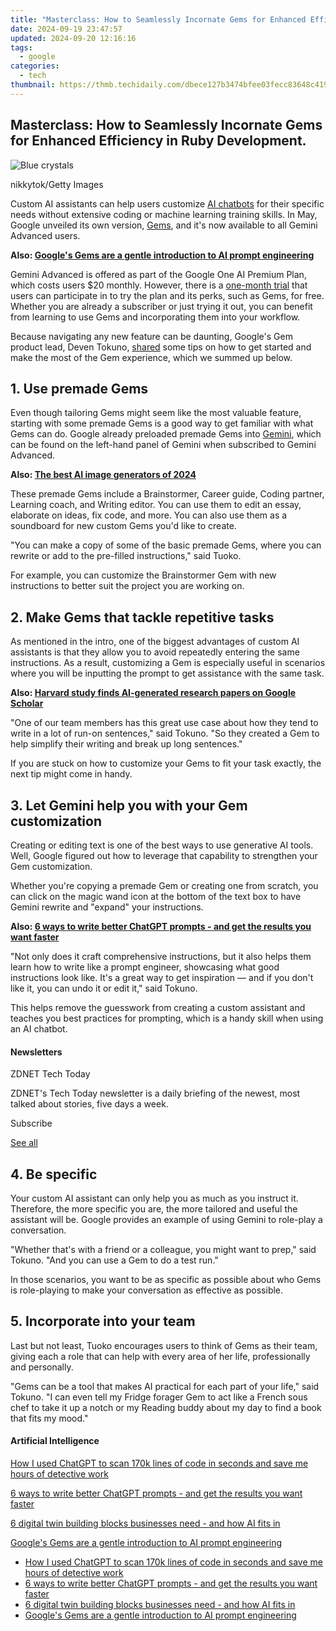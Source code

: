 ```yaml
---
title: "Masterclass: How to Seamlessly Incornate Gems for Enhanced Efficiency in Ruby Development."
date: 2024-09-19 23:47:57
updated: 2024-09-20 12:16:16
tags:
  - google
categories:
  - tech
thumbnail: https://thmb.techidaily.com/dbece127b3474bfee03fecc83648c4194241691bdbde80d7fc24eae5256f2a38.jpg
---
```


## Masterclass: How to Seamlessly Incornate Gems for Enhanced Efficiency in Ruby Development.

![Blue crystals](https://www.zdnet.com/a/img/resize/efd8f9e488a90dad9666ef30051515dcad217a65/2024/09/05/ce4008c5-d32f-4f31-8604-b4797102ba17/gettyimages-510660391.jpg?auto=webp&width=1280)

nikkytok/Getty Images

Custom AI assistants can help users customize [AI chatbots](https://www.zdnet.com/article/best-ai-chatbot/) for their specific needs without extensive coding or machine learning training skills. In May, Google unveiled its own version, [Gems](https://www.zdnet.com/article/googles-gemini-just-got-two-popular-chatgpt-plus-features-and-one-is-free-to-use/), and it's now available to all Gemini Advanced users. 

**Also: [Google's Gems are a gentle introduction to AI prompt engineering](https://www.zdnet.com/article/googles-gems-are-a-gentle-introduction-to-ai-prompt-engineering/)**

Gemini Advanced is offered as part of the Google One AI Premium Plan, which costs users $20 monthly. However, there is a [one-month trial](https://www.zdnet.com/article/you-can-get-free-access-to-googles-new-ai-subscription-includes-access-to-gemini-advanced-and-the-rebranded-duet-ai-heres-how/) that users can participate in to try the plan and its perks, such as Gems, for free. Whether you are already a subscriber or just trying it out, you can benefit from learning to use Gems and incorporating them into your workflow.

Because navigating any new feature can be daunting, Google's Gem product lead, Deven Tokuno, [shared](https://blog.google/products/gemini/google-gems-tips/) some tips on how to get started and make the most of the Gem experience, which we summed up below. 

## 1\. Use premade Gems

Even though tailoring Gems might seem like the most valuable feature, starting with some premade Gems is a good way to get familiar with what Gems can do. Google already preloaded premade Gems into [Gemini](https://www.zdnet.com/article/what-is-google-gemini/), which can be found on the left-hand panel of Gemini when subscribed to Gemini Advanced. 

**Also: [The best AI image generators of 2024](https://www.zdnet.com/article/best-ai-image-generator/)**

These premade Gems include a Brainstormer, Career guide, Coding partner, Learning coach, and Writing editor. You can use them to edit an essay, elaborate on ideas, fix code, and more. You can also use them as a soundboard for new custom Gems you'd like to create.

"You can make a copy of some of the basic premade Gems, where you can rewrite or add to the pre-filled instructions," said Tuoko. 

For example, you can customize the Brainstormer Gem with new instructions to better suit the project you are working on. 

## 2\. Make Gems that tackle repetitive tasks

As mentioned in the intro, one of the biggest advantages of custom AI assistants is that they allow you to avoid repeatedly entering the same instructions. As a result, customizing a Gem is especially useful in scenarios where you will be inputting the prompt to get assistance with the same task. 

**Also: [Harvard study finds AI-generated research papers on Google Scholar](https://www.zdnet.com/article/harvard-study-finds-ai-generated-research-papers-on-google-scholar-why-it-matters/)**

"One of our team members has this great use case about how they tend to write in a lot of run-on sentences," said Tokuno. "So they created a Gem to help simplify their writing and break up long sentences."

If you are stuck on how to customize your Gems to fit your task exactly, the next tip might come in handy. 

## 3\. Let Gemini help you with your Gem customization 

Creating or editing text is one of the best ways to use generative AI tools. Well, Google figured out how to leverage that capability to strengthen your Gem customization. 

Whether you're copying a premade Gem or creating one from scratch, you can click on the magic wand icon at the bottom of the text box to have Gemini rewrite and "expand" your instructions. 

**Also: [6 ways to write better ChatGPT prompts - and get the results you want faster](https://www.zdnet.com/article/6-ways-to-write-better-chatgpt-prompts-and-get-the-results-you-want-faster/)**

"Not only does it craft comprehensive instructions, but it also helps them learn how to write like a prompt engineer, showcasing what good instructions look like. It's a great way to get inspiration — and if you don't like it, you can undo it or edit it," said Tokuno. 

This helps remove the guesswork from creating a custom assistant and teaches you best practices for prompting, which is a handy skill when using an AI chatbot. 

#### Newsletters

ZDNET Tech Today

ZDNET's Tech Today newsletter is a daily briefing of the newest, most talked about stories, five days a week.

 Subscribe

[See all](https://www.zdnet.com/newsletters/)

## 4\. Be specific 

Your custom AI assistant can only help you as much as you instruct it. Therefore, the more specific you are, the more tailored and useful the assistant will be. Google provides an example of using Gemini to role-play a conversation. 

 "Whether that's with a friend or a colleague, you might want to prep," said Tokuno. "And you can use a Gem to do a test run."

In those scenarios, you want to be as specific as possible about who Gems is role-playing to make your conversation as effective as possible. 

## 5\. Incorporate into your team 

Last but not least, Tuoko encourages users to think of Gems as their team, giving each a role that can help with every area of her life, professionally and personally. 

"Gems can be a tool that makes AI practical for each part of your life," said Tokuno. "I can even tell my Fridge forager Gem to act like a French sous chef to take it up a notch or my Reading buddy about my day to find a book that fits my mood."

#### Artificial Intelligence

[How I used ChatGPT to scan 170k lines of code in seconds and save me hours of detective work](https://www.zdnet.com/article/how-chatgpt-scanned-170k-lines-of-code-in-seconds-and-saved-me-hours-of-work/ "How I used ChatGPT to scan 170k lines of code in seconds and save me hours of detective work")

[6 ways to write better ChatGPT prompts - and get the results you want faster](https://www.zdnet.com/article/6-ways-to-write-better-chatgpt-prompts-and-get-the-results-you-want-faster/ "6 ways to write better ChatGPT prompts - and get the results you want faster")

[6 digital twin building blocks businesses need - and how AI fits in](https://www.zdnet.com/article/6-digital-twin-building-blocks-businesses-need-and-how-ai-fits-in/ "6 digital twin building blocks businesses need - and how AI fits in")

[Google's Gems are a gentle introduction to AI prompt engineering](https://www.zdnet.com/article/googles-gems-are-a-gentle-introduction-to-ai-prompt-engineering/ "Google's Gems are a gentle introduction to AI prompt engineering")

* [How I used ChatGPT to scan 170k lines of code in seconds and save me hours of detective work](https://www.zdnet.com/article/how-chatgpt-scanned-170k-lines-of-code-in-seconds-and-saved-me-hours-of-work/ "How I used ChatGPT to scan 170k lines of code in seconds and save me hours of detective work")
* [6 ways to write better ChatGPT prompts - and get the results you want faster](https://www.zdnet.com/article/6-ways-to-write-better-chatgpt-prompts-and-get-the-results-you-want-faster/ "6 ways to write better ChatGPT prompts - and get the results you want faster")
* [6 digital twin building blocks businesses need - and how AI fits in](https://www.zdnet.com/article/6-digital-twin-building-blocks-businesses-need-and-how-ai-fits-in/ "6 digital twin building blocks businesses need - and how AI fits in")
* [Google's Gems are a gentle introduction to AI prompt engineering](https://www.zdnet.com/article/googles-gems-are-a-gentle-introduction-to-ai-prompt-engineering/ "Google's Gems are a gentle introduction to AI prompt engineering")

<ins class="adsbygoogle"
     style="display:block"
     data-ad-format="autorelaxed"
     data-ad-client="ca-pub-7571918770474297"
     data-ad-slot="1223367746"></ins>



<ins class="adsbygoogle"
     style="display:block"
     data-ad-client="ca-pub-7571918770474297"
     data-ad-slot="8358498916"
     data-ad-format="auto"
     data-full-width-responsive="true"></ins>
